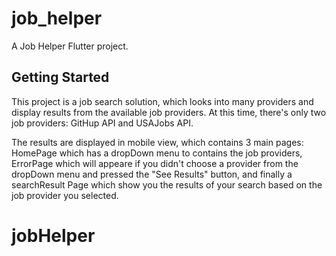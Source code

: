 # job_helper

A Job Helper Flutter project.

## Getting Started

This project is a job search solution, which looks into many providers and display results from the available job providers.
At this time, there's only two job providers: GitHup API and USAJobs API.

The results are displayed in mobile view, which contains 3 main pages: HomePage which has a dropDown menu to contains the job providers, ErrorPage which will appeare if you didn't choose a provider from the dropDown menu and pressed the "See Results" button, and finally a searchResult Page which show you the results of your search based on the job provider you selected. 


# jobHelper
